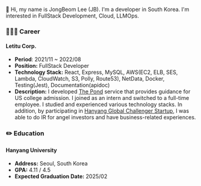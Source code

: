 👋 Hi, my name is JongBeom Lee (JB). I'm a developer in South Korea. I'm interested in FullStack Development, Cloud, LLMOps.

### 👨🏻‍💻 Career

#### Letitu Corp.

- **Period**: 2021/11 ~ 2022/08
- **Position:** FullStack Developer
- **Technology Stack:** React, Express, MySQL, AWS(EC2, ELB, SES, Lambda, CloudWatch, S3, Polly, Route53), NetData, Docker, Testing(Jest), Documentation(apidoc)
- **Description:** I developed [The Pond](https://diveintothepond.com/) service that provides guidance for US college admission. I joined as an intern and switched to a full-time employee. I studied and experienced various technology stacks. In addition, by participating in [Hanyang Global Challenger Startup](https://www.sedaily.com/NewsVIew/260YA2VEVE), I was able to do IR for angel investors and have business-related experiences.

### ✏️ Education

#### Hanyang University

- **Address:** Seoul, South Korea
- **GPA:** 4.11 / 4.5
- **Expected Graduation Date:** 2025/02
